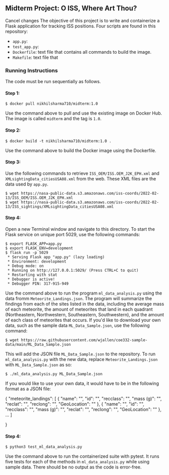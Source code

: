 ## Midterm Project: O ISS, Where Art Thou?
Cancel changes
The objective of this project is to write and containerize a Flask application for tracking ISS positions. Four scripts are found in this repository:

* `app.py`: 
* `test_app.py`: 
* `Dockerfile`: text file that contains all commands to build the image.
* `Makefile`: text file that

### Running Instructions

The code must be run sequentially as follows.

#### Step 1:

```
$ docker pull nikhilsharma710/midterm:1.0
```

Use the command above to pull and use the existing image on Docker Hub. The image is called `midterm` and the tag is `1.0`.

#### Step 2:

```
$ docker build -t nikhilsharma710/midterm:1.0 .
```

Use the command above to build the Docker image using the Dockerfile.

#### Step 3:

Use the following commands to retrieve `ISS_OEM/ISS.OEM_J2K_EPH.xml` and `XMLsightingData_citiesUSA08.xml` from the web. These XML files are the data used by `app.py`.

```
$ wget https://nasa-public-data.s3.amazonaws.com/iss-coords/2022-02-13/ISS_OEM/ISS.OEM_J2K_EPH.xml
$ wget https://nasa-public-data.s3.amazonaws.com/iss-coords/2022-02-13/ISS_sightings/XMLsightingData_citiesUSA08.xml
```
#### Step 4:

Open a new Terminal window and navigate to this directory. To start the Flask service on unique port 5029, use the following commands:

```
$ export FLASK_APP=app.py
$ export FLASK_ENV=development
$ flask run -p 5029
 * Serving Flask app "app.py" (lazy loading)
 * Environment: development
 * Debug mode: on
 * Running on http://127.0.0.1:5029/ (Press CTRL+C to quit)
 * Restarting with stat
 * Debugger is active!
 * Debugger PIN: 317-915-949
```


Use the command above to run the program `ml_data_analysis.py` using the data fromm `Meteorite_Landings.json`. The program will summarize the findings from each of the sites listed in the data, including the average mass of each meteorite, the amount of meteorites that land in each quadrant (Northeastern, Northwestern, Southeastern, Southwestern), and the amount of each class of meteorites that occurs. If you'd like to download your own data, such as the sample data `ML_Data_Sample.json`, use the following command:

```
$ wget https://raw.githubusercontent.com/wjallen/coe332-sample-data/main/ML_Data_Sample.json
```

This will add the JSON file `ML_Data_Sample.json` to the repository. To run `ml_data_analysis.py` with the new data, replace `Meteorite_Landings.json` with `ML_Data_Sample.json` as so:

```
$ ./ml_data_analysis.py ML_Data_Sample.json
```

If you would like to use your own data, it would have to be in the following format as a JSON file:

{
  "meteorite_landings": [
    {
      "name": "",
      "id": "",
      "recclass": "",
      "mass (g)": "",
      "reclat": "",
      "reclong": "",
      "GeoLocation": ""
    },
    {
      "name": "",
      "id": "",
      "recclass": "",
      "mass (g)": "",
      "reclat": "",
      "reclong": "",
      "GeoLocation": ""
    },
    ...
  ]
  
}
    
#### Step 4:

```
$ python3 test_ml_data_analysis.py
```

Use the command above to run the containerized suite with pytest. It runs five tests for each of the methods in `ml_data_analysis.py` while using sample data. There should be no output as the code is error-free.
